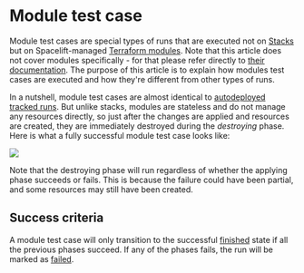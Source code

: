 # Module test case

Module test cases are special types of runs that are executed not on [Stacks](../stack/) but on Spacelift-managed [Terraform modules](../../vendors/terraform/module-registry.md). Note that this article does not cover modules specifically - for that please refer directly to [their documentation](../../vendors/terraform/module-registry.md). The purpose of this article is to explain how modules test cases are executed and how they're different from other types of runs.

In a nutshell, module test cases are almost identical to [autodeployed](../stack/stack-settings.md#autodeploy) [tracked runs](tracked.md). But unlike stacks, modules are stateless and do not manage any resources directly, so just after the changes are applied and resources are created, they are immediately destroyed during the _destroying_ phase. Here is what a fully successful module test case looks like:

![](../../assets/screenshots/Set_up_in_the_default_VPC_·_spacelift-workerpool-on-ec2.png)

Note that the destroying phase will run regardless of whether the applying phase succeeds or fails. This is because the failure could have been partial, and some resources may still have been created.

## Success criteria

A module test case will only transition to the successful [finished](./#finished) state if all the previous phases succeed. If any of the phases fails, the run will be marked as [failed](./#failed).
